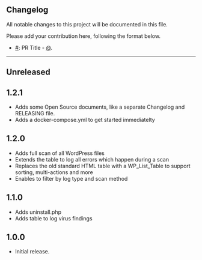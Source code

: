 ## Changelog

All notable changes to this project will be documented in this file.

Please add your contribution here, following the format below.

* [#<PR-NUMBER>](https://github.com/wieczo/wieczo-clamav/pull/<PR-NUMBER>): PR Title - [@<github-username>](https://github.com/<github-username>).

---

## Unreleased

## 1.2.1

* Adds some Open Source documents, like a separate Changelog and RELEASING file.
* Adds a docker-compose.yml to get started immediatelty

## 1.2.0
  * Adds full scan of all WordPress files
  * Extends the table to log all errors which happen during a scan
  * Replaces the old standard HTML table with a WP_List_Table to support sorting, multi-actions and more
  * Enables to filter by log type and scan method

## 1.1.0
  * Adds uninstall.php
  * Adds table to log virus findings

## 1.0.0 

* Initial release.


